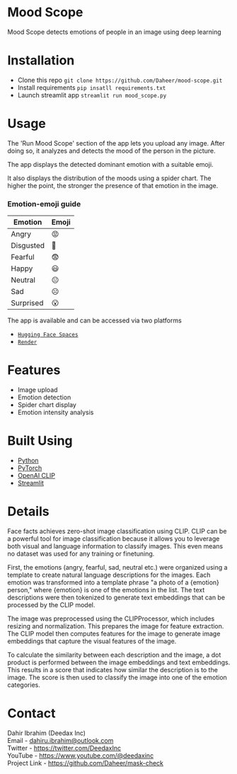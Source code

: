 # Mood Scope
Mood Scope detects emotions of people in an image using deep learning

# Installation
- Clone this repo ` git clone https://github.com/Daheer/mood-scope.git `
- Install requirements ` pip insatll requirements.txt `
- Launch streamlit app ` streamlit run mood_scope.py `

# Usage

The 'Run Mood Scope' section of the app lets you upload any image. After doing so, it analyzes and detects the mood of the person in the picture. 

The app displays the detected dominant emotion with a suitable emoji. 

It also displays the distribution of the moods using a spider chart. The higher the point, the stronger the presence of that emotion in the image.

### Emotion-emoji guide

| Emotion    | Emoji      |
|------------|------------|
| Angry      | 😡         |
| Disgusted  | 🤢         |
| Fearful    | 😨         |
| Happy      | 😃         |
| Neutral    | 😐         |
| Sad        | ☹️         |
| Surprised  | 😮         |



The app is available and can be accessed via two platforms
- [`Hugging Face Spaces`](https://huggingface.co/spaces/deedax/mood-scope)
- [`Render`](https://mood-scope.onrender.com/)

# Features

- Image upload
- Emotion detection 
- Spider chart display
- Emotion intensity analysis

# Built Using
- [Python](https://python.org)
- [PyTorch](https://pytorch.org)
- [OpenAI CLIP](https://openai.com/research/clip)
- [Streamlit](https://streamlit.io/)
    
# Details

Face facts achieves zero-shot image classification using CLIP. CLIP can be a powerful tool for image classification because it allows you to leverage both visual and language information to classify images. This even means no dataset was used for any training or finetuning. 

First, the emotions (angry, fearful, sad, neutral etc.) were organized using a template to create natural language descriptions for the images. Each emotion was transformed into a template phrase "a photo of a {emotion} person," where {emotion} is one of the emotions in the list. The text descriptions were then tokenized to generate text embeddings that can be processed by the CLIP model.

The image was preprocessed using the CLIPProcessor, which includes resizing and normalization. This prepares the image for feature extraction. The CLIP model then computes features for the image to generate image embeddings that capture the visual features of the image.

To calculate the similarity between each description and the image, a dot product is performed between the image embeddings and text embeddings. This results in a score that indicates how similar the description is to the image. The score is then used to classify the image into one of the emotion categories.

# Contact

Dahir Ibrahim (Deedax Inc) <br>
Email - dahiru.ibrahim@outlook.com <br>
Twitter - https://twitter.com/DeedaxInc <br>
YouTube - https://www.youtube.com/@deedaxinc <br>
Project Link - https://github.com/Daheer/mask-check


